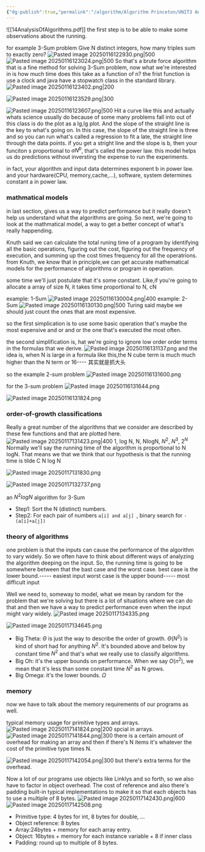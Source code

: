 ```yaml
---
{"dg-publish":true,"permalink":"/algorithm/Algorithm Princeton/UNIT3 Analysis of Algorithm/","dgPassFrontmatter":true,"noteIcon":"","created":"2025-08-15T09:39:17.884+08:00","updated":"2025-03-30T15:32:26.343+08:00"}
---
```



![[14AnalysisOfAlgorithms.pdf]]
the first step is to be able to make some observations about the running.

for example    3-Sum problem
Give N distinct integers, how many triples sum to exactly zero?
![Pasted image 20250116122930.png|500](/img/user/accessory/Pasted%20image%2020250116122930.png)
![Pasted image 20250116123024.png|500](/img/user/accessory/Pasted%20image%2020250116123024.png)
So that's a brute force algorithm that is a fine method for solving 3-Sum problem, now what we're interested in is how much time does this take as a function of n?
the frist function is use a clock  and java have a stopwatch class in the standard library.
![Pasted image 20250116123402.png|200](/img/user/accessory/Pasted%20image%2020250116123402.png)

![Pasted image 20250116123529.png|300](/img/user/accessory/Pasted%20image%2020250116123529.png)

![Pasted image 20250116123607.png|500](/img/user/accessory/Pasted%20image%2020250116123607.png)
Hit a curve like this and actually whats science usually do because of some many problems fall into out of this  class is do the plot as a lg,lg plot.
And the slope of the straight line is the key to what's going on. In this case, the slope of the straight line is three and so you can run what's called a regression to fit a late, the straight line through the data points.
if you get a stright line and the slope is b, then your funciton s proportional to  $a N^b$, that's called the power law.
this model helps us do predictions without inversting the expense to run the experiments.

in fact,
your algorithm and input data  determines exponent b in power law.
and your hardware(CPU, memory,cache,...), software, system determines constant a in power law.


### mathmatical models
in last section, gives us a way to predict performance but it really doesn't help us understand what the algorithms are going. So next, we're going to look at the mathmatical model, a way to get a better concept of what's really happending.

Knuth said we can calculate the total runing time of a program by identifying all the basic operations, figuring out the cost, figuring out the frequency of execution, and summing up the cost times frequency for all the operatrions.
from Knuth, we know that in principle,we can get accurate mathematical models for the performance of algorithms or program in operation.

some time we'll just postulate that it's some constant.
Like,if you're going to allocate a array of size N, it takes time proportional to N, cN

example: 1-Sum
	![Pasted image 20250116130004.png|400](/img/user/accessory/Pasted%20image%2020250116130004.png)
example: 2-Sum
	![Pasted image 20250116130130.png|500](/img/user/accessory/Pasted%20image%2020250116130130.png)
Turing said maybe we should just count the ones that are most expensive.

so the first simplication is to use some basic operation that's maybe the most expensive and or and or the one that's executed the most often.

the second simplification is, hat we're going to ignore low order order terms in the formulas that we derive.
![Pasted image 20250116131137.png](/img/user/accessory/Pasted%20image%2020250116131137.png)
and the idea is, when N is large in a formula like this,the N cube term is much much higher than the N term or 16---- 其实就是抓大头

so the example 2-sum problem
![Pasted image 20250116131600.png](/img/user/accessory/Pasted%20image%2020250116131600.png)

for the 3-sum problem
![Pasted image 20250116131644.png](/img/user/accessory/Pasted%20image%2020250116131644.png)

![Pasted image 20250116131824.png](/img/user/accessory/Pasted%20image%2020250116131824.png)


### order-of-growth classifications
Really a great number of the algorithms that we consider are described by these few functions and that are plotted here.
![Pasted image 20250117131423.png|400](/img/user/accessory/Pasted%20image%2020250117131423.png)
1, log N, N, NlogN, $N^2$, $N^3$, $2^N$
Normally we'll say the running time of the algorithm is proportional to N logN. That means we that we think that our hypothesis is that the running time is tilde C N log N

![Pasted image 20250117131830.png](/img/user/accessory/Pasted%20image%2020250117131830.png)

![Pasted image 20250117132737.png](/img/user/accessory/Pasted%20image%2020250117132737.png)

an $N^2 logN$ algorithm for 3-Sum
- Step1: Sort the N (distinct) numbers.
- Step2: For each pair of numbers `a[i] and a[j] `, binary search for  `-(a[i]+a[j])`

### theory of algorithms
one problem is that the inputs can cause the performance of the algorithm to vary widely.
So we often have to think about different ways of analyzing the algorithm deeping on the input. So, the running time is going to be somewhere between that the bast case and the worst case.
best case is the lower bound.----- easiest input
worst case is the upper bound----- most difficult input


Well we need to, someway to model, what we mean by random for the problem that we're solving but there is a lot of situations  where we can do that and then we have a way to predict performance even when the input might vary widely.
![Pasted image 20250117134335.png](/img/user/accessory/Pasted%20image%2020250117134335.png)

![Pasted image 20250117134645.png](/img/user/accessory/Pasted%20image%2020250117134645.png)

 - Big Theta:
	 $\Theta$ is just the way to describe the order of growth. $\Theta(N^2)$ is kind of short had for anything $N^2$. It's bounded above and below by constant time $N^2$ and that's what we really use to classify algorithms.
- Big Oh:
	it's the upper bounds on performance. When we say $O(n^2)$, we mean that it's less than some constant time $N^2$ as N grows.
- Big Omega:
	it's the lower bounds.   $\Omega$ 

### memory
now we have to talk about the memory requirements of our programs as well.

typical memory usage for primitive types and arrays.
![Pasted image 20250117141824.png|200](/img/user/accessory/Pasted%20image%2020250117141824.png)
spcial in arrays.
![Pasted image 20250117141844.png|300](/img/user/accessory/Pasted%20image%2020250117141844.png)
there is a certain amount of overhead for making an array and then if there's N items it's whatever the cost of the primitive type times N.

![Pasted image 20250117142054.png|300](/img/user/accessory/Pasted%20image%2020250117142054.png)
but there's extra terms for the overhead.


Now a lot of our programs use objects like Linklys and so forth, so we also have to factor in object overhead.
 The cost of reference and also there's padding built-in typical implementations to make it so that each objects has to use a multiple of 8 bytes.
 ![Pasted image 20250117142430.png|600](/img/user/accessory/Pasted%20image%2020250117142430.png)
 ![Pasted image 20250117142508.png](/img/user/accessory/Pasted%20image%2020250117142508.png)

- Primitive type: 4 bytes for int, 8 bytes for double, ...
- Object reference: 8 bytes
- Array:24bytes + memory for each array entry.
- Object: 16bytes + memory for each instance variable + 8 if inner class
- Padding: round up to multiple of 8 bytes.

